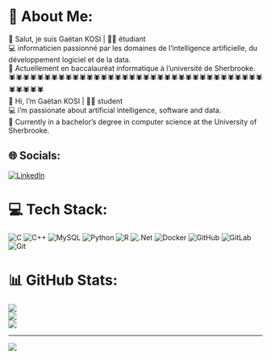 # 💫 About Me:
👋 Salut, je suis Gaëtan KOSI | 👨‍💻 étudiant<br>💻 informaticien passionné par les domaines de l’intelligence artificielle, du développement logiciel et de la data.<br>🌱 Actuellement en baccalauréat informatique à l’université de Sherbrooke.<br>🕷🕷🕷🕷🕷🕷🕷🕷🕷🕷🕷🕷🕷🕷🕷🕷🕷🕷🕷🕷🕷🕷🕷🕷🕷🕷🕷🕷🕷🕷🕷🕷🕷🕷🕷🕷🕷🕷🕷🕷🕷<br>👋 Hi, I’m Gaëtan KOSI | 👨‍💻 student<br>💻 i’m passionate about artificial intelligence, software and data.<br>🌱 Currently in a bachelor’s degree in computer science at the University of Sherbrooke.


## 🌐 Socials:
[![LinkedIn](https://img.shields.io/badge/LinkedIn-%230077B5.svg?logo=linkedin&logoColor=white)](https://linkedin.com/in/https://www.linkedin.com/in/ga%C3%ABtan-kosi-2999aa207/) 

# 💻 Tech Stack:
![C](https://img.shields.io/badge/c-%2300599C.svg?style=for-the-badge&logo=c&logoColor=white) ![C++](https://img.shields.io/badge/c++-%2300599C.svg?style=for-the-badge&logo=c%2B%2B&logoColor=white) ![MySQL](https://img.shields.io/badge/mysql-4479A1.svg?style=for-the-badge&logo=mysql&logoColor=white) ![Python](https://img.shields.io/badge/python-3670A0?style=for-the-badge&logo=python&logoColor=ffdd54) ![R](https://img.shields.io/badge/r-%23276DC3.svg?style=for-the-badge&logo=r&logoColor=white) ![.Net](https://img.shields.io/badge/.NET-5C2D91?style=for-the-badge&logo=.net&logoColor=white) ![Docker](https://img.shields.io/badge/docker-%230db7ed.svg?style=for-the-badge&logo=docker&logoColor=white) ![GitHub](https://img.shields.io/badge/github-%23121011.svg?style=for-the-badge&logo=github&logoColor=white) ![GitLab](https://img.shields.io/badge/gitlab-%23181717.svg?style=for-the-badge&logo=gitlab&logoColor=white) ![Git](https://img.shields.io/badge/git-%23F05033.svg?style=for-the-badge&logo=git&logoColor=white)
# 📊 GitHub Stats:
![](https://github-readme-stats.vercel.app/api?username=tangaiuniverse&theme=shadow_red&hide_border=false&include_all_commits=false&count_private=false)<br/>
![](https://github-readme-streak-stats.herokuapp.com/?user=tangaiuniverse&theme=shadow_red&hide_border=false)<br/>
![](https://github-readme-stats.vercel.app/api/top-langs/?username=tangaiuniverse&theme=shadow_red&hide_border=false&include_all_commits=false&count_private=false&layout=compact)

---
[![](https://visitcount.itsvg.in/api?id=tangaiuniverse&icon=0&color=4)](https://visitcount.itsvg.in)

<!-- Proudly created with GPRM ( https://gprm.itsvg.in ) -->
